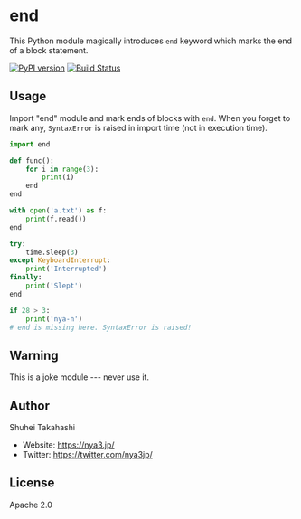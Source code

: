 end
===

This Python module magically introduces `end` keyword which marks
the end of a block statement.

[![PyPI version](https://badge.fury.io/py/end.svg)](http://badge.fury.io/py/end)
[![Build Status](https://travis-ci.org/nya3jp/end.svg?branch=master)](https://travis-ci.org/nya3jp/end)


Usage
-----

Import "end" module and mark ends of blocks with `end`.
When you forget to mark any, `SyntaxError` is raised in import time (not in execution time).

```python
import end

def func():
    for i in range(3):
        print(i)
    end
end

with open('a.txt') as f:
    print(f.read())
end

try:
    time.sleep(3)
except KeyboardInterrupt:
    print('Interrupted')
finally:
    print('Slept')
end

if 28 > 3:
    print('nya-n')
# end is missing here. SyntaxError is raised!
```


Warning
-------

This is a joke module --- never use it.


Author
------

Shuhei Takahashi

- Website: https://nya3.jp/
- Twitter: https://twitter.com/nya3jp/


License
-------

Apache 2.0
